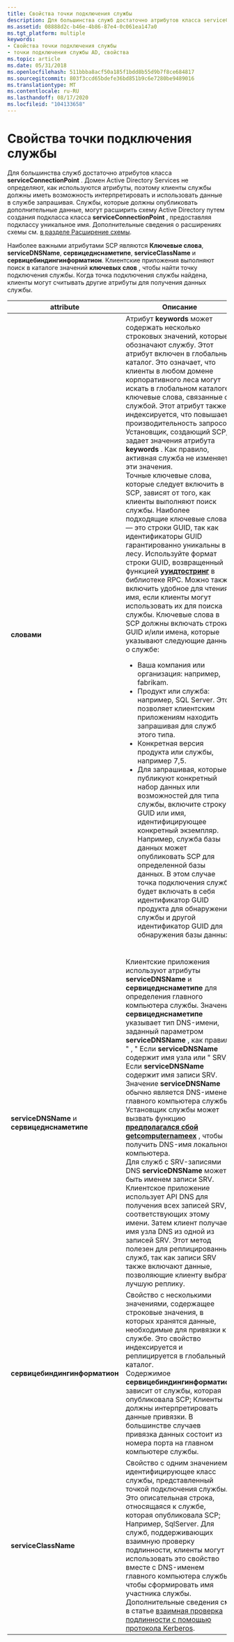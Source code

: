 ```yaml
---
title: Свойства точки подключения службы
description: Для большинства служб достаточно атрибутов класса serviceConnectionPoint.
ms.assetid: 08888d2c-b46e-4b86-87e4-0c061ea147a0
ms.tgt_platform: multiple
keywords:
- Свойства точки подключения службы
- точки подключения службы AD, свойства
ms.topic: article
ms.date: 05/31/2018
ms.openlocfilehash: 511bbba8acf50a185f1bdd8b55d9b7f8ce684817
ms.sourcegitcommit: 803f3ccd65bdefe36bd851b9c6e7280be9489016
ms.translationtype: MT
ms.contentlocale: ru-RU
ms.lasthandoff: 08/17/2020
ms.locfileid: "104133658"
---
```

# <a name="service-connection-point-properties"></a>Свойства точки подключения службы

Для большинства служб достаточно атрибутов класса **serviceConnectionPoint** . Домен Active Directory Services не определяют, как используются атрибуты, поэтому клиенты службы должны иметь возможность интерпретировать и использовать данные в службе запрашивая. Службы, которые должны опубликовать дополнительные данные, могут расширить схему Active Directory путем создания подкласса класса **serviceConnectionPoint** , предоставляя подклассу уникальное имя. Дополнительные сведения о расширениях схемы см. [в разделе Расширение схемы](extending-the-schema.md).

Наиболее важными атрибутами SCP являются **Ключевые слова**, **serviceDNSName**, **сервицеднснаметипе**, **serviceClassName** и **сервицебиндингинформатион**. Клиентские приложения выполняют поиск в каталоге значений **ключевых слов** , чтобы найти точку подключения службы. Когда точка подключения службы найдена, клиенты могут считывать другие атрибуты для получения данных службы.



<table>
<colgroup>
<col style="width: 50%" />
<col style="width: 50%" />
</colgroup>
<thead>
<tr class="header">
<th>attribute</th>
<th>Описание</th>
</tr>
</thead>
<tbody>
<tr class="odd">
<td><strong>словами</strong><br/></td>
<td>Атрибут <strong>keywords</strong> может содержать несколько строковых значений, которые обозначают службу. Этот атрибут включен в глобальный каталог. Это означает, что клиенты в любом домене корпоративного леса могут искать в глобальном каталоге ключевые слова, связанные со службой. Этот атрибут также индексируется, что повышает производительность запросов. Установщик, создающий SCP, задает значения атрибута <strong>keywords</strong> . Как правило, активная служба не изменяет эти значения.<br/> Точные ключевые слова, которые следует включить в SCP, зависят от того, как клиенты выполняют поиск службы. Наиболее подходящие ключевые слова — это строки GUID, так как идентификаторы GUID гарантированно уникальны в лесу. Используйте формат строки GUID, возвращенный функцией <a href="/windows/desktop/api/rpcdce/nf-rpcdce-uuidtostring"><strong>ууидтостринг</strong></a> в библиотеке RPC. Можно также включить удобное для чтения имя, если клиенты могут использовать их для поиска службы. Ключевые слова в SCP должны включать строки GUID и/или имена, которые указывают следующие данные о службе:
<ul>
<li>Ваша компания или организация: например, fabrikam.</li>
<li>Продукт или служба: например, SQL Server. Это позволяет клиентским приложениям находить запрашивая для служб этого типа.</li>
<li>Конкретная версия продукта или службы, например 7,5.</li>
<li>Для запрашивая, которые публикуют конкретный набор данных или возможностей для типа службы, включите строку GUID или имя, идентифицирующее конкретный экземпляр. Например, служба базы данных может опубликовать SCP для определенной базы данных. В этом случае точка подключения службы будет включать в себя идентификатор GUID продукта для обнаружения службы и другой идентификатор GUID для обнаружения базы данных.</li>
</ul>
<br/></td>
</tr>
<tr class="even">
<td><strong>serviceDNSName</strong> и <strong>сервицеднснаметипе</strong><br/></td>
<td>Клиентские приложения используют атрибуты <strong>serviceDNSName</strong> и <strong>сервицеднснаметипе</strong> для определения главного компьютера службы. Значение <strong>сервицеднснаметипе</strong> указывает тип DNS-имени, заданный параметром <strong>serviceDNSName</strong> , как правило &quot; , &quot; Если <strong>serviceDNSName</strong> содержит имя узла или &quot; SRV, &quot; Если <strong>serviceDNSName</strong> содержит имя записи SRV.<br/> Значение <strong>serviceDNSName</strong> обычно является DNS-именем главного компьютера службы. Установщик службы может вызвать функцию <a href="/windows/desktop/api/sysinfoapi/nf-sysinfoapi-getcomputernameexa"><strong>предполагался сбой getcomputernameex</strong></a> , чтобы получить DNS-имя локального компьютера.<br/> Для служб с SRV-записями DNS <strong>serviceDNSName</strong> может быть именем записи SRV. Клиентское приложение использует API DNS для получения всех записей SRV, соответствующих этому имени. Затем клиент получает имя узла DNS из одной из записей SRV. Этот метод полезен для реплицированных служб, так как записи SRV также включают данные, позволяющие клиенту выбрать лучшую реплику.<br/></td>
</tr>
<tr class="odd">
<td><strong>сервицебиндингинформатион</strong><br/></td>
<td>Свойство с несколькими значениями, содержащее строковые значения, в которых хранятся данные, необходимые для привязки к службе. Это свойство индексируется и реплицируется в глобальный каталог.<br/> Содержимое <strong>сервицебиндингинформатион</strong> зависит от службы, которая опубликовала SCP; Клиенты должны интерпретировать данные привязки. В большинстве случаев привязка данных состоит из номера порта на главном компьютере службы.<br/></td>
</tr>
<tr class="even">
<td><strong>serviceClassName</strong><br/></td>
<td>Свойство с одним значением, идентифицирующее класс службы, представленный точкой подключения службы. Это описательная строка, относящаяся к службе, которая опубликовала SCP; Например, SqlServer. Для служб, поддерживающих взаимную проверку подлинности, клиенты могут использовать это свойство вместе с DNS-именем главного компьютера службы, чтобы сформировать имя участника службы. Дополнительные сведения см. в статье <a href="mutual-authentication-using-kerberos.md">взаимная проверка подлинности с помощью протокола Kerberos</a>.<br/></td>
</tr>
</tbody>
</table>



 

 


